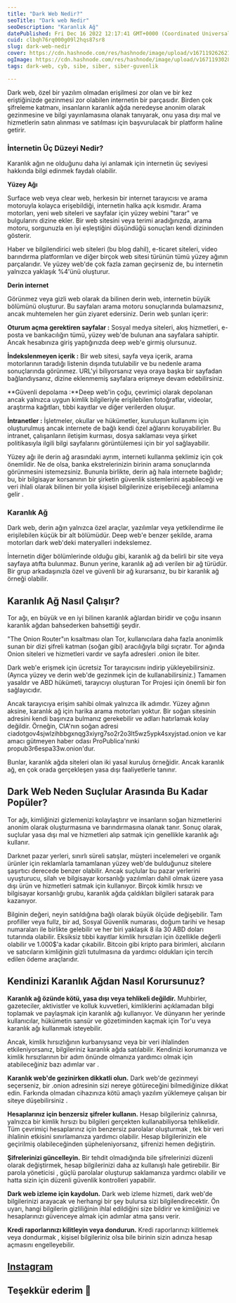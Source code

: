 ```yaml
---
title: "Dark Web Nedir?"
seoTitle: "Dark web Nedir"
seoDescription: "Karanlık Ağ"
datePublished: Fri Dec 16 2022 12:17:41 GMT+0000 (Coordinated Universal Time)
cuid: clbqh76rq000g09l2hqs87sr8
slug: dark-web-nedir
cover: https://cdn.hashnode.com/res/hashnode/image/upload/v1671192626210/qY-UoJ6TD.jpg
ogImage: https://cdn.hashnode.com/res/hashnode/image/upload/v1671193028871/3cykZ54Ba.jpg
tags: dark-web, cyb, sibe, siber, siber-guvenlik

---
```


Dark web, özel bir yazılım olmadan erişilmesi zor olan ve bir kez eriştiğinizde gezinmesi zor olabilen internetin bir parçasıdır. Birden çok şifreleme katmanı, insanların karanlık ağda neredeyse anonim olarak gezinmesine ve bilgi yayınlamasına olanak tanıyarak, onu yasa dışı mal ve hizmetlerin satın alınması ve satılması için başvurulacak bir platform haline getirir.

### **İnternetin Üç Düzeyi Nedir?**

Karanlık ağın ne olduğunu daha iyi anlamak için internetin üç seviyesi hakkında bilgi edinmek faydalı olabilir.

**Yüzey Ağı**

Surface web veya clear web, herkesin bir internet tarayıcısı ve arama motoruyla kolayca erişebildiği, internetin halka açık kısmıdır. Arama motorları, yeni web siteleri ve sayfalar için yüzey webini "tarar" ve bulgularını dizine ekler. Bir web sitesini veya terimi aradığınızda, arama motoru, sorgunuzla en iyi eşleştiğini düşündüğü sonuçları kendi dizininden gösterir.

Haber ve bilgilendirici web siteleri (bu blog dahil), e-ticaret siteleri, video barındırma platformları ve diğer birçok web sitesi türünün tümü yüzey ağının parçalarıdır. Ve yüzey web'de çok fazla zaman geçirseniz de, bu internetin yalnızca yaklaşık %4'ünü oluşturur.

**Derin internet**

Görünmez veya gizli web olarak da bilinen derin web, internetin büyük bölümünü oluşturur. Bu sayfaları arama motoru sonuçlarında bulamazsınız, ancak muhtemelen her gün ziyaret edersiniz. Derin web şunları içerir:

**Oturum açma gerektiren sayfalar :** Sosyal medya siteleri, akış hizmetleri, e-posta ve bankacılığın tümü, yüzey web'de bulunan ana sayfalara sahiptir. Ancak hesabınıza giriş yaptığınızda deep web'e girmiş olursunuz.

**İndekslenmeyen içerik :** Bir web sitesi, sayfa veya içerik, arama motorlarının taradığı listenin dışında tutulabilir ve bu nedenle arama sonuçlarında görünmez. URL'yi biliyorsanız veya oraya başka bir sayfadan bağlandıysanız, dizine eklenmemiş sayfalara erişmeye devam edebilirsiniz.

\*\*Güvenli depolama :\*\*Deep web'in çoğu, çevrimiçi olarak depolanan ancak yalnızca uygun kimlik bilgileriyle erişilebilen fotoğraflar, videolar, araştırma kağıtları, tıbbi kayıtlar ve diğer verilerden oluşur.

**İntranetler :** İşletmeler, okullar ve hükümetler, kuruluşun kullanımı için oluşturulmuş ancak internete de bağlı kendi özel ağlarını koruyabilirler. Bu intranet, çalışanların iletişim kurması, dosya saklaması veya şirket politikasıyla ilgili bilgi sayfalarını görüntülemesi için bir yol sağlayabilir.

Yüzey ağı ile derin ağ arasındaki ayrım, interneti kullanma şeklimiz için çok önemlidir. Ne de olsa, banka ekstrelerinizin birinin arama sonuçlarında görünmesini istemezsiniz. Bununla birlikte, derin ağ hala internete bağlıdır; bu, bir bilgisayar korsanının bir şirketin güvenlik sistemlerini aşabileceği ve veri ihlali olarak bilinen bir yolla kişisel bilgilerinize erişebileceği anlamına gelir .

### Karanlık Ağ

Dark web, derin ağın yalnızca özel araçlar, yazılımlar veya yetkilendirme ile erişilebilen küçük bir alt bölümüdür. Deep web'e benzer şekilde, arama motorları dark web'deki materyalleri indekslemez.

İnternetin diğer bölümlerinde olduğu gibi, karanlık ağ da belirli bir site veya sayfaya atıfta bulunmaz. Bunun yerine, karanlık ağ adı verilen bir ağ türüdür. Bir grup arkadaşınızla özel ve güvenli bir ağ kurarsanız, bu bir karanlık ağ örneği olabilir.

## Karanlık Ağ Nasıl Çalışır?

Tor ağı, en büyük ve en iyi bilinen karanlık ağlardan biridir ve çoğu insanın karanlık ağdan bahsederken bahsettiği şeydir.

"The Onion Router"ın kısaltması olan Tor, kullanıcılara daha fazla anonimlik sunan bir dizi şifreli katman (soğan gibi) aracılığıyla bilgi sıçratır. Tor ağında Onion siteleri ve hizmetleri vardır ve sayfa adresleri .onion ile biter.

Dark web'e erişmek için ücretsiz Tor tarayıcısını indirip yükleyebilirsiniz. (Ayrıca yüzey ve derin web'de gezinmek için de kullanabilirsiniz.) Tamamen yasaldır ve ABD hükümeti, tarayıcıyı oluşturan Tor Projesi için önemli bir fon sağlayıcıdır.

Ancak tarayıcıya erişim sahibi olmak yalnızca ilk adımdır. Yüzey ağının aksine, karanlık ağ için harika arama motorları yoktur. Bir soğan sitesinin adresini kendi başınıza bulmanız gerekebilir ve adları hatırlamak kolay değildir. Örneğin, CIA'nın soğan adresi ciadotgov4sjwlzihbbgxnqg3xiyrg7so2r2o3lt5wz5ypk4sxyjstad.onion ve kar amacı gütmeyen haber odası ProPublica'nınki propub3r6espa33w.onion'dur.

Bunlar, karanlık ağda siteleri olan iki yasal kuruluş örneğidir. Ancak karanlık ağ, en çok orada gerçekleşen yasa dışı faaliyetlerle tanınır.

## Dark Web Neden Suçlular Arasında Bu Kadar Popüler?

Tor ağı, kimliğinizi gizlemenizi kolaylaştırır ve insanların soğan hizmetlerini anonim olarak oluşturmasına ve barındırmasına olanak tanır. Sonuç olarak, suçlular yasa dışı mal ve hizmetleri alıp satmak için genellikle karanlık ağı kullanır.

Darknet pazar yerleri, sınırlı süreli satışlar, müşteri incelemeleri ve organik ürünler için reklamlarla tamamlanan yüzey web'de bulduğunuz sitelere şaşırtıcı derecede benzer olabilir. Ancak suçlular bu pazar yerlerini uyuşturucu, silah ve bilgisayar korsanlığı yazılımları dahil olmak üzere yasa dışı ürün ve hizmetleri satmak için kullanıyor. Birçok kimlik hırsızı ve bilgisayar korsanlığı grubu, karanlık ağda çaldıkları bilgileri satarak para kazanıyor.

Bilginin değeri, neyin satıldığına bağlı olarak büyük ölçüde değişebilir. Tam profiller veya fullz, bir ad, Sosyal Güvenlik numarası, doğum tarihi ve hesap numaraları ile birlikte gelebilir ve her biri yaklaşık 8 ila 30 ABD doları tutarında olabilir. Eksiksiz tıbbi kayıtlar kimlik hırsızları için özellikle değerli olabilir ve 1.000$'a kadar çıkabilir. Bitcoin gibi kripto para birimleri, alıcıların ve satıcıların kimliğinin gizli tutulmasına da yardımcı oldukları için tercih edilen ödeme araçlarıdır.

## Kendinizi Karanlık Ağdan Nasıl Korursunuz?

**Karanlık ağ özünde kötü, yasa dışı veya tehlikeli değildir.** Muhbirler, gazeteciler, aktivistler ve kolluk kuvvetleri, kimliklerini açıklamadan bilgi toplamak ve paylaşmak için karanlık ağı kullanıyor. Ve dünyanın her yerinde kullanıcılar, hükümetin sansür ve gözetiminden kaçmak için Tor'u veya karanlık ağı kullanmak isteyebilir.

Ancak, kimlik hırsızlığının kurbanıysanız veya bir veri ihlalinden etkileniyorsanız, bilgileriniz karanlık ağda satılabilir. Kendinizi korumanıza ve kimlik hırsızlarının bir adım önünde olmanıza yardımcı olmak için atabileceğiniz bazı adımlar var .

**Karanlık web'de gezinirken dikkatli olun.** Dark web'de gezinmeyi seçerseniz, bir .onion adresinin sizi nereye götüreceğini bilmediğinize dikkat edin. Farkında olmadan cihazınıza kötü amaçlı yazılım yüklemeye çalışan bir siteye düşebilirsiniz .

**Hesaplarınız için benzersiz şifreler kullanın.** Hesap bilgileriniz çalınırsa, yalnızca bir kimlik hırsızı bu bilgileri gerçekten kullanabiliyorsa tehlikelidir. Tüm çevrimiçi hesaplarınız için benzersiz parolalar oluşturmak , tek bir veri ihlalinin etkisini sınırlamanıza yardımcı olabilir. Hesap bilgilerinizin ele geçirilmiş olabileceğinden şüpheleniyorsanız, şifrenizi hemen değiştirin.

**Şifrelerinizi güncelleyin.** Bir tehdit olmadığında bile şifrelerinizi düzenli olarak değiştirmek, hesap bilgilerinizi daha az kullanışlı hale getirebilir. Bir parola yöneticisi , güçlü parolalar oluşturup saklamanıza yardımcı olabilir ve hatta sizin için düzenli güvenlik kontrolleri yapabilir.

**Dark web izleme için kaydolun.** Dark web izleme hizmeti, dark web'de bilgilerinizi arayacak ve herhangi bir şey bulursa sizi bilgilendirecektir. Ön uyarı, hangi bilgilerin gizliliğinin ihlal edildiğini size bildirir ve kimliğinizi ve hesaplarınızı güvenceye almak için adımlar atma şansı verir.

**Kredi raporlarınızı kilitleyin veya dondurun.** Kredi raporlarınızı kilitlemek veya dondurmak , kişisel bilgileriniz olsa bile birinin sizin adınıza hesap açmasını engelleyebilir.

## [Instagram](https://instagram.com/ferdi.birgul)

## Teşekkür ederim 🙂